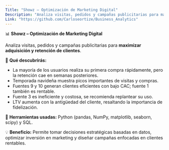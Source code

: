 ```yaml
---
Title: "Showz – Optimización de Marketing Digital"
Description: "Analiza visitas, pedidos y campañas publicitarias para maximizar adquisición y retención de clientes"
Link: "https://github.com/Carloseortize/Business_Analytics"
---
```

📊 **Showz – Optimización de Marketing Digital**

Analiza visitas, pedidos y campañas publicitarias para **maximizar adquisición y retención de clientes**.

🔹 **Qué descubrirás:**

* La mayoría de los usuarios realiza su primera compra rápidamente, pero la retención cae en semanas posteriores.
* Temporada navideña muestra picos importantes de visitas y compras.
* Fuentes 9 y 10 generan clientes eficientes con bajo CAC; fuente 1 también es rentable.
* Fuente 3 es ineficiente y costosa, se recomienda replantear su uso.
* LTV aumenta con la antigüedad del cliente, resaltando la importancia de fidelización.

🔧 **Herramientas usadas:** Python (pandas, NumPy, matplotlib, seaborn, scipy) y SQL.

💡 **Beneficio:** Permite tomar decisiones estratégicas basadas en datos, optimizar inversión en marketing y diseñar campañas enfocadas en clientes rentables.
